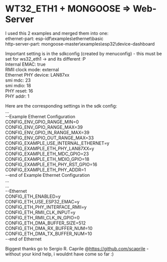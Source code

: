 # WT32_ETH1 + MONGOOSE => Web-Server 

I used this 2 examples and merged them into one:  
ethernet-part: esp-idf\examples\ethernet\basic  
http-server-part: mongoose-master\examples\esp32\device-dashboard
  
Important setting is in the sdkconfig (created by menuconfig) - this must be set for ws32_eth1 -> and its different :P  
Internal EMAC: true  
RMII clock mode: external  
Ethernet PHY device: LAN87xx  
smi mdc: 23  
smi mdio: 18  
PHY reset: 16  
PHY addr: 1  

Here are the corresponding settings in the sdk config:  
...  
--Example Ethernet Configuration  
CONFIG_ENV_GPIO_RANGE_MIN=0  
CONFIG_ENV_GPIO_RANGE_MAX=39  
CONFIG_ENV_GPIO_IN_RANGE_MAX=39  
CONFIG_ENV_GPIO_OUT_RANGE_MAX=33   
CONFIG_EXAMPLE_USE_INTERNAL_ETHERNET=y  
CONFIG_EXAMPLE_ETH_PHY_LAN87XX=y  
CONFIG_EXAMPLE_ETH_MDC_GPIO=23  
CONFIG_EXAMPLE_ETH_MDIO_GPIO=18  
CONFIG_EXAMPLE_ETH_PHY_RST_GPIO=16  
CONFIG_EXAMPLE_ETH_PHY_ADDR=1  
--end of Example Ethernet Configuration  
...  
...  
--Ethernet  
CONFIG_ETH_ENABLED=y  
CONFIG_ETH_USE_ESP32_EMAC=y  
CONFIG_ETH_PHY_INTERFACE_RMII=y  
CONFIG_ETH_RMII_CLK_INPUT=y  
CONFIG_ETH_RMII_CLK_IN_GPIO=0  
CONFIG_ETH_DMA_BUFFER_SIZE=512  
CONFIG_ETH_DMA_RX_BUFFER_NUM=10  
CONFIG_ETH_DMA_TX_BUFFER_NUM=10  
--end of Ethernet
  
Biggest thanks go to Sergio R. Caprile @https://github.com/scaprile - without your kind help, i wouldnt have come so far :)
